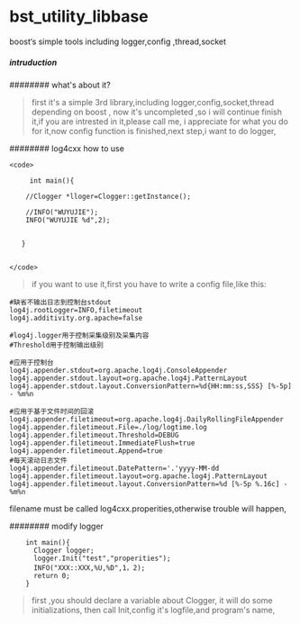 # bst_utility_libbase
boost‘s simple tools including logger,config ,thread,socket

##### intruduction

########  what's about it?

>first it's a simple 3rd library,including logger,config,socket,thread depending on boost ,
>now it's uncompleted ,so i will continue finish it,if you are intrested in it,please call me,
>i appreciate for what you do for it,now config function is finished,next step,i want to do logger,

########  log4cxx how to use 

```
<code>

     int main(){
   
    //Clogger *lloger=Clogger::getInstance();

	//INFO("WUYUJIE");
	INFO("WUYUJIE %d",2);
	
	
   }


</code>
```
>if you want to use it,first you have to  write a config file,like this:
```
#缺省不输出日志到控制台stdout
log4j.rootLogger=INFO,filetimeout
log4j.additivity.org.apache=false

#log4j.logger用于控制采集级别及采集内容
#Threshold用于控制输出级别

#应用于控制台
log4j.appender.stdout=org.apache.log4j.ConsoleAppender 
log4j.appender.stdout.layout=org.apache.log4j.PatternLayout 
log4j.appender.stdout.layout.ConversionPattern=%d{HH:mm:ss,SSS} [%-5p] - %m%n

#应用于基于文件时间的回滚
log4j.appender.filetimeout=org.apache.log4j.DailyRollingFileAppender
log4j.appender.filetimeout.File=./log/logtime.log
log4j.appender.filetimeout.Threshold=DEBUG
log4j.appender.filetimeout.ImmediateFlush=true
log4j.appender.filetimeout.Append=true
#每天滚动日志文件
log4j.appender.filetimeout.DatePattern='.'yyyy-MM-dd
log4j.appender.filetimeout.layout=org.apache.log4j.PatternLayout
log4j.appender.filetimeout.layout.ConversionPattern=%d [%-5p %.16c] - %m%n
```

filename must be called log4cxx.properities,otherwise trouble will happen,


######## modify logger 

```
    int main(){
	  Clogger logger;
	  logger.Init("test","properities");
	  INFO("XXX::XXX,%U,%D",1，2);
	  return 0;
	}
```

> first ,you should declare a variable about Clogger, it will do some initializations,
>then call Init,config it's logfile,and program's name,



